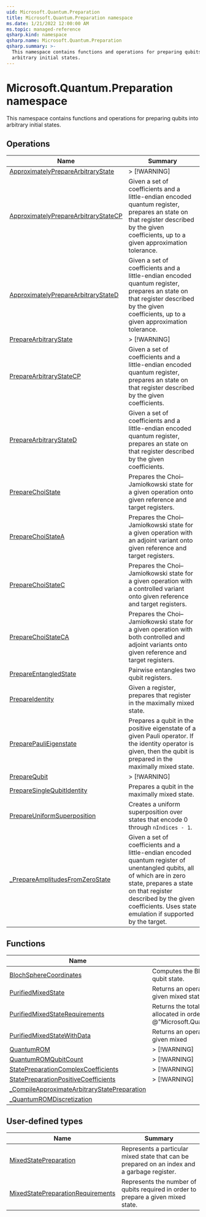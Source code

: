 ```yaml
---
uid: Microsoft.Quantum.Preparation
title: Microsoft.Quantum.Preparation namespace
ms.date: 1/21/2022 12:00:00 AM
ms.topic: managed-reference
qsharp.kind: namespace
qsharp.name: Microsoft.Quantum.Preparation
qsharp.summary: >-
  This namespace contains functions and operations for preparing qubits into
  arbitrary initial states.
---
```


# Microsoft.Quantum.Preparation namespace

This namespace contains functions and operations for preparing qubits into
arbitrary initial states.


<!-- summaries -->

## Operations

| Name | Summary |
|------|---------|
|[ApproximatelyPrepareArbitraryState](xref:Microsoft.Quantum.Preparation.ApproximatelyPrepareArbitraryState) |> [!WARNING] |
|[ApproximatelyPrepareArbitraryStateCP](xref:Microsoft.Quantum.Preparation.ApproximatelyPrepareArbitraryStateCP) |Given a set of coefficients and a little-endian encoded quantum register, prepares an state on that register described by the given coefficients, up to a given approximation tolerance. |
|[ApproximatelyPrepareArbitraryStateD](xref:Microsoft.Quantum.Preparation.ApproximatelyPrepareArbitraryStateD) |Given a set of coefficients and a little-endian encoded quantum register, prepares an state on that register described by the given coefficients, up to a given approximation tolerance. |
|[PrepareArbitraryState](xref:Microsoft.Quantum.Preparation.PrepareArbitraryState) |> [!WARNING] |
|[PrepareArbitraryStateCP](xref:Microsoft.Quantum.Preparation.PrepareArbitraryStateCP) |Given a set of coefficients and a little-endian encoded quantum register, prepares an state on that register described by the given coefficients. |
|[PrepareArbitraryStateD](xref:Microsoft.Quantum.Preparation.PrepareArbitraryStateD) |Given a set of coefficients and a little-endian encoded quantum register, prepares an state on that register described by the given coefficients. |
|[PrepareChoiState](xref:Microsoft.Quantum.Preparation.PrepareChoiState) |Prepares the Choi–Jamiołkowski state for a given operation onto given reference and target registers. |
|[PrepareChoiStateA](xref:Microsoft.Quantum.Preparation.PrepareChoiStateA) |Prepares the Choi–Jamiołkowski state for a given operation with an adjoint variant onto given reference and target registers. |
|[PrepareChoiStateC](xref:Microsoft.Quantum.Preparation.PrepareChoiStateC) |Prepares the Choi–Jamiołkowski state for a given operation with a controlled variant onto given reference and target registers. |
|[PrepareChoiStateCA](xref:Microsoft.Quantum.Preparation.PrepareChoiStateCA) |Prepares the Choi–Jamiołkowski state for a given operation with both controlled and adjoint variants onto given reference and target registers. |
|[PrepareEntangledState](xref:Microsoft.Quantum.Preparation.PrepareEntangledState) |Pairwise entangles two qubit registers. |
|[PrepareIdentity](xref:Microsoft.Quantum.Preparation.PrepareIdentity) |Given a register, prepares that register in the maximally mixed state. |
|[PreparePauliEigenstate](xref:Microsoft.Quantum.Preparation.PreparePauliEigenstate) |Prepares a qubit in the positive eigenstate of a given Pauli operator. If the identity operator is given, then the qubit is prepared in the maximally mixed state. |
|[PrepareQubit](xref:Microsoft.Quantum.Preparation.PrepareQubit) |> [!WARNING] |
|[PrepareSingleQubitIdentity](xref:Microsoft.Quantum.Preparation.PrepareSingleQubitIdentity) |Prepares a qubit in the maximally mixed state. |
|[PrepareUniformSuperposition](xref:Microsoft.Quantum.Preparation.PrepareUniformSuperposition) |Creates a uniform superposition over states that encode 0 through `nIndices - 1`. |
|[_PrepareAmplitudesFromZeroState](xref:Microsoft.Quantum.Preparation._PrepareAmplitudesFromZeroState) |Given a set of coefficients and a little-endian encoded quantum register of unentangled qubits, all of which are in zero state, prepares a state on that register described by the given coefficients. Uses state emulation if supported by the target. |

## Functions

| Name | Summary |
|------|---------|
|[BlochSphereCoordinates](xref:Microsoft.Quantum.Preparation.BlochSphereCoordinates) |Computes the Bloch sphere coordinates for a single-qubit state. |
|[PurifiedMixedState](xref:Microsoft.Quantum.Preparation.PurifiedMixedState) |Returns an operation that prepares a a purification of a given mixed state. |
|[PurifiedMixedStateRequirements](xref:Microsoft.Quantum.Preparation.PurifiedMixedStateRequirements) |Returns the total number of qubits that must be allocated in order to apply the operation returned by @"Microsoft.Quantum.Preparation.PurifiedMixedState". |
|[PurifiedMixedStateWithData](xref:Microsoft.Quantum.Preparation.PurifiedMixedStateWithData) |Returns an operation that prepares a a purification of a given mixed |
|[QuantumROM](xref:Microsoft.Quantum.Preparation.QuantumROM) |> [!WARNING] |
|[QuantumROMQubitCount](xref:Microsoft.Quantum.Preparation.QuantumROMQubitCount) |> [!WARNING] |
|[StatePreparationComplexCoefficients](xref:Microsoft.Quantum.Preparation.StatePreparationComplexCoefficients) |> [!WARNING] |
|[StatePreparationPositiveCoefficients](xref:Microsoft.Quantum.Preparation.StatePreparationPositiveCoefficients) |> [!WARNING] |
|[_CompileApproximateArbitraryStatePreparation](xref:Microsoft.Quantum.Preparation._CompileApproximateArbitraryStatePreparation) | |
|[_QuantumROMDiscretization](xref:Microsoft.Quantum.Preparation._QuantumROMDiscretization) | |

## User-defined types

| Name | Summary |
|------|---------|
|[MixedStatePreparation](xref:Microsoft.Quantum.Preparation.MixedStatePreparation) |Represents a particular mixed state that can be prepared on an index and a garbage register. |
|[MixedStatePreparationRequirements](xref:Microsoft.Quantum.Preparation.MixedStatePreparationRequirements) |Represents the number of qubits required in order to prepare a given mixed state. |
<!-- /summaries -->
